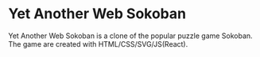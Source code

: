 # Yet Another Web Sokoban

 Yet Another Web Sokoban is a clone of the popular puzzle game Sokoban. The game are created with HTML/CSS/SVG/JS(React).

